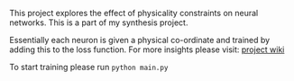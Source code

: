 This project explores the effect of physicality constraints on neural networks. This is a part of my synthesis project.

Essentially each neuron is given a physical co-ordinate and trained by adding this to the loss function. For more insights please visit: [project wiki](https://github.com/LousyLory/Physical_Constraints_NN/wiki)

To start training please run `python main.py`
